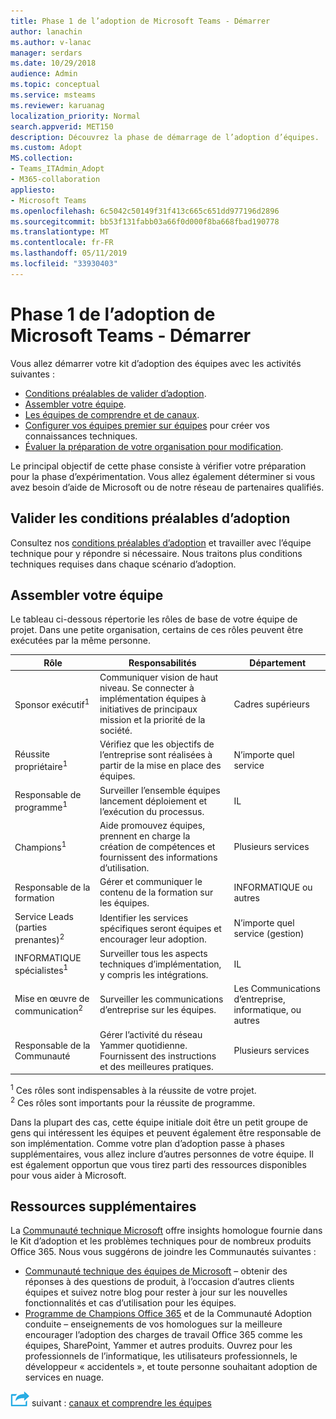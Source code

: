 ```yaml
---
title: Phase 1 de l’adoption de Microsoft Teams - Démarrer
author: lanachin
ms.author: v-lanac
manager: serdars
ms.date: 10/29/2018
audience: Admin
ms.topic: conceptual
ms.service: msteams
ms.reviewer: karuanag
localization_priority: Normal
search.appverid: MET150
description: Découvrez la phase de démarrage de l’adoption d’équipes.
ms.custom: Adopt
MS.collection:
- Teams_ITAdmin_Adopt
- M365-collaboration
appliesto:
- Microsoft Teams
ms.openlocfilehash: 6c5042c50149f31f413c665c651dd977196d2896
ms.sourcegitcommit: bb53f131fabb03a66f0d000f8ba668fbad190778
ms.translationtype: MT
ms.contentlocale: fr-FR
ms.lasthandoff: 05/11/2019
ms.locfileid: "33930403"
---
```

# <a name="microsoft-teams-adoption-phase-1---start"></a>Phase 1 de l’adoption de Microsoft Teams - Démarrer

Vous allez démarrer votre kit d’adoption des équipes avec les activités suivantes :

- [Conditions préalables de valider d’adoption](#validate-adoption-prerequisites).
- [Assembler votre équipe](#assemble-your-team).
- [Les équipes de comprendre et de canaux](teams-adoption-understand-teams-and-channels.md).
- [Configurer vos équipes premier sur équipes](teams-adoption-your-first-teams.md) pour créer vos connaissances techniques.
- [Évaluer la préparation de votre organisation pour modification](teams-adoption-assess-readiness.md).

Le principal objectif de cette phase consiste à vérifier votre préparation pour la phase d’expérimentation. Vous allez également déterminer si vous avez besoin d’aide de Microsoft ou de notre réseau de partenaires qualifiés.  

## <a name="validate-adoption-prerequisites"></a>Valider les conditions préalables d’adoption

Consultez nos [conditions préalables d’adoption](teams-adoption-get-started.md#adoption-prerequisites) et travailler avec l’équipe technique pour y répondre si nécessaire. Nous traitons plus conditions techniques requises dans chaque scénario d’adoption.

## <a name="assemble-your-team"></a>Assembler votre équipe

Le tableau ci-dessous répertorie les rôles de base de votre équipe de projet. Dans une petite organisation, certains de ces rôles peuvent être exécutées par la même personne.

| Rôle | Responsabilités | Département |
| ---- | ---------------- | ---------- |
| Sponsor exécutif<sup>1</sup> | Communiquer vision de haut niveau. Se connecter à implémentation équipes à initiatives de principaux mission et la priorité de la société. | Cadres supérieurs |
| Réussite propriétaire<sup>1</sup> | Vérifiez que les objectifs de l’entreprise sont réalisées à partir de la mise en place des équipes. | N’importe quel service |
| Responsable de programme<sup>1</sup> | Surveiller l’ensemble équipes lancement déploiement et l’exécution du processus. | IL |
| Champions<sup>1</sup> | Aide promouvez équipes, prennent en charge la création de compétences et fournissent des informations d’utilisation. | Plusieurs services |
| Responsable de la formation | Gérer et communiquer le contenu de la formation sur les équipes. | INFORMATIQUE ou autres |
| Service Leads (parties prenantes)<sup>2</sup> | Identifier les services spécifiques seront équipes et encourager leur adoption. | N’importe quel service (gestion) |
| INFORMATIQUE spécialistes<sup>1</sup> | Surveiller tous les aspects techniques d’implémentation, y compris les intégrations. | IL |
| Mise en œuvre de communication<sup>2</sup> | Surveiller les communications d’entreprise sur les équipes. | Les Communications d’entreprise, informatique, ou autres |
| Responsable de la Communauté | Gérer l’activité du réseau Yammer quotidienne. Fournissent des instructions et des meilleures pratiques. | Plusieurs services |

<sup>1</sup> Ces rôles sont indispensables à la réussite de votre projet.</br>
<sup>2</sup> Ces rôles sont importants pour la réussite de programme.

Dans la plupart des cas, cette équipe initiale doit être un petit groupe de gens qui intéressent les équipes et peuvent également être responsable de son implémentation. Comme votre plan d’adoption passe à phases supplémentaires, vous allez inclure d’autres personnes de votre équipe. Il est également opportun que vous tirez parti des ressources disponibles pour vous aider à Microsoft. 

## <a name="additional-resources"></a>Ressources supplémentaires

La [Communauté technique Microsoft](https://aka.ms/TechCommunity) offre insights homologue fournie dans le Kit d’adoption et les problèmes techniques pour de nombreux produits Office 365. Nous vous suggérons de joindre les Communautés suivantes :

- [Communauté technique des équipes de Microsoft](https://aka.ms/TeamsCommunity) – obtenir des réponses à des questions de produit, à l’occasion d’autres clients équipes et suivez notre blog pour rester à jour sur les nouvelles fonctionnalités et cas d’utilisation pour les équipes. 
- [Programme de Champions Office 365](https://aka.ms/O365Champions) et de la Communauté Adoption conduite – enseignements de vos homologues sur la meilleure encourager l’adoption des charges de travail Office 365 comme les équipes, SharePoint, Yammer et autres produits. Ouvrez pour les professionnels de l’informatique, les utilisateurs professionnels, le développeur « accidentels », et toute personne souhaitant adoption de services en nuage.  


![Icône d’étapes suivante](media/teams-adoption-next-icon.png) suivant : [canaux et comprendre les équipes](teams-adoption-understand-teams-and-channels.md)
